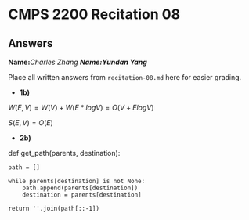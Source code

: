 # CMPS 2200 Recitation 08

## Answers

**Name:**__Charles Zhang_
**Name:**__Yundan Yang___


Place all written answers from `recitation-08.md` here for easier grading.



- **1b)**


$W(E,V) = W(V) + W(E*log V) = O(V+Elog V)$

 
$S(E,V) = O(E)$  


- **2b)**
  
 def get_path(parents, destination):

    path = []
    
    while parents[destination] is not None:
        path.append(parents[destination])
        destination = parents[destination]
    
    return ''.join(path[::-1])

